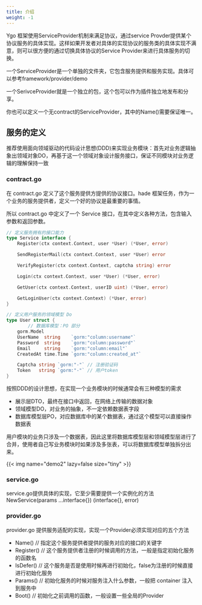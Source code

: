 ```yaml
---
title: 介绍
weight: -1
---
```


Ygo 框架使用ServiceProvider机制来满足协议，通过service Provder提供某个协议服务的具体实现。这样如果开发者对具体的实现协议的服务类的具体实现不满意，则可以很方便的通过切换具体协议的Service Provider来进行具体服务的切换。

一个ServiceProvider是一个单独的文件夹，它包含服务提供和服务实现。具体可以参考framework/provider/demo

一个SerivceProvider就是一个独立的包，这个包可以作为插件独立地发布和分享。

你也可以定义一个无contract的ServiceProvider，其中的Name()需要保证唯一。


## 服务的定义

推荐使用面向领域驱动的代码设计思想(DDD)来实现业务模块：首先对业务逻辑抽象出领域对象DO，再基于这一个领域对象设计服务接口，保证不同模块对业务逻辑的理解保持一致

### contract.go

在 contract.go 定义了这个服务提供方提供的协议接口。hade 框架任务，作为一个业务的服务提供者，定义一个好的协议是最重要的事情。

所以 contract.go 中定义了一个 Service 接口，在其中定义各种方法，包含输入参数和返回参数。

```go
// 定义服务拥有的接口能力
type Service interface {
	Register(ctx context.Context, user *User) (*User, error)

	SendRegisterMail(ctx context.Context, user *User) error

	VerifyRegister(ctx context.Context, captcha string) error

	Login(ctx context.Context, user *User) (*User, error)

	GetUser(ctx context.Context, userID uint) (*User, error)

	GetLoginUser(ctx context.Context) (*User, error)
}

// 定义用户服务的领域模型 Do
type User struct {
        // 数据库模型：PO 部分
	gorm.Model
	UserName  string    `gorm:"column:username"`
	Password  string    `gorm:"column:password"`
	Email     string    `gorm:"column:email"`
	CreatedAt time.Time `gorm:"column:created_at"`

	Captcha string `gorm:"-"` // 注册验证码
	Token   string `gorm:"-"` // 用户token
}

```

按照DDD的设计思想，在实现一个业务模块的时候通常会有三种模型的需求
- 展示层DTO，最终在接口中返回，在网络上传输的数据对象
- 领域模型DO，对业务的抽象，不一定依赖数据表字段
- 数据库模型层PO，对应数据库中的某个数据表，通过这个模型可以直接操作数据表

用户模块的业务只涉及一个数据表，因此这里将数据库模型层和领域模型层进行了合并，使用者自己写业务模块时如果涉及多张表，可以将数据库模型单独拆分出来。

{{< img name="demo2"  lazy=false size="tiny" >}}

### service.go

service.go提供具体的实现，它至少需要提供一个实例化的方法 NewService(params ...interface{}) (interface{}, error)

### provider.go

provider.go 提供服务适配的实现，实现一个Provider必须实现对应的五个方法

- Name() // 指定这个服务提供者提供的服务对应的接口的关键字
- Register() // 这个服务提供者注册的时候调用的方法，一般是指定初始化服务的函数名
- IsDefer() // 这个服务是否是使用时候再进行初始化，false为注册的时候直接进行初始化服务
- Params() // 初始化服务的时候对服务注入什么参数，一般把 container 注入到服务中
- Boot() // 初始化之前调用的函数，一般设置一些全局的Provider

